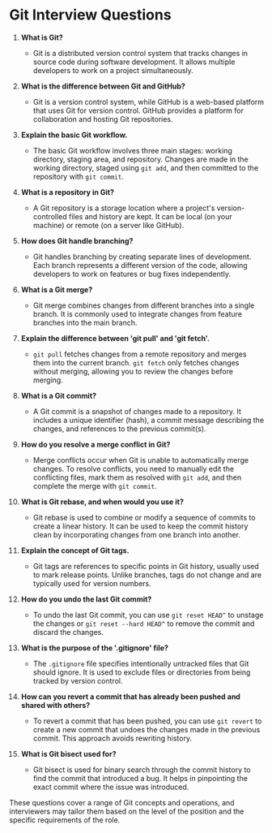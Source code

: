 # Git Interview Questions

1. **What is Git?**
   - Git is a distributed version control system that tracks changes in source code during software development. It allows multiple developers to work on a project simultaneously.

2. **What is the difference between Git and GitHub?**
   - Git is a version control system, while GitHub is a web-based platform that uses Git for version control. GitHub provides a platform for collaboration and hosting Git repositories.

3. **Explain the basic Git workflow.**
   - The basic Git workflow involves three main stages: working directory, staging area, and repository. Changes are made in the working directory, staged using `git add`, and then committed to the repository with `git commit`.

4. **What is a repository in Git?**
   - A Git repository is a storage location where a project's version-controlled files and history are kept. It can be local (on your machine) or remote (on a server like GitHub).

5. **How does Git handle branching?**
   - Git handles branching by creating separate lines of development. Each branch represents a different version of the code, allowing developers to work on features or bug fixes independently.

6. **What is a Git merge?**
   - Git merge combines changes from different branches into a single branch. It is commonly used to integrate changes from feature branches into the main branch.

7. **Explain the difference between 'git pull' and 'git fetch'.**
   - `git pull` fetches changes from a remote repository and merges them into the current branch. `git fetch` only fetches changes without merging, allowing you to review the changes before merging.

8. **What is a Git commit?**
   - A Git commit is a snapshot of changes made to a repository. It includes a unique identifier (hash), a commit message describing the changes, and references to the previous commit(s).

9. **How do you resolve a merge conflict in Git?**
   - Merge conflicts occur when Git is unable to automatically merge changes. To resolve conflicts, you need to manually edit the conflicting files, mark them as resolved with `git add`, and then complete the merge with `git commit`.

10. **What is Git rebase, and when would you use it?**
    - Git rebase is used to combine or modify a sequence of commits to create a linear history. It can be used to keep the commit history clean by incorporating changes from one branch into another.

11. **Explain the concept of Git tags.**
    - Git tags are references to specific points in Git history, usually used to mark release points. Unlike branches, tags do not change and are typically used for version numbers.

12. **How do you undo the last Git commit?**
    - To undo the last Git commit, you can use `git reset HEAD^` to unstage the changes or `git reset --hard HEAD^` to remove the commit and discard the changes.

13. **What is the purpose of the '.gitignore' file?**
    - The `.gitignore` file specifies intentionally untracked files that Git should ignore. It is used to exclude files or directories from being tracked by version control.

14. **How can you revert a commit that has already been pushed and shared with others?**
    - To revert a commit that has been pushed, you can use `git revert` to create a new commit that undoes the changes made in the previous commit. This approach avoids rewriting history.

15. **What is Git bisect used for?**
    - Git bisect is used for binary search through the commit history to find the commit that introduced a bug. It helps in pinpointing the exact commit where the issue was introduced.

These questions cover a range of Git concepts and operations, and interviewers may tailor them based on the level of the position and the specific requirements of the role.
